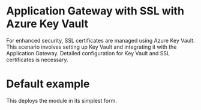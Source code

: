 # Application Gateway with SSL with Azure Key Vault
For enhanced security, SSL certificates are managed using Azure Key Vault. This scenario involves setting up Key Vault and integrating it with the Application Gateway. Detailed configuration for Key Vault and SSL certificates is necessary.

# Default example

This deploys the module in its simplest form.
